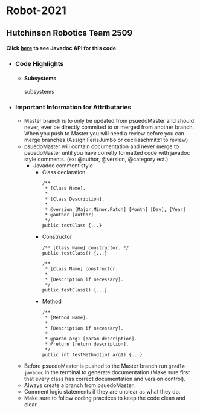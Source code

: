 # Robot-2021

## Hutchinson Robotics Team 2509
#### Click [here](https://hutchinsontigerbots-2509.github.io/Robot-2021/build/docs/javadoc/frc/robot/package-summary.html) to see Javadoc API for this code.

- ### Code Highlights
  - #### Subsystems
  
    subsystems

- ### Important Information for Attributaries
  - Master branch is to only be updated from psuedoMaster and should never, ever be directly commited to or merged from another branch.  When you push to Master you will need a review
  before you can merge branches (Assign FerisJumbo or ceciliaschmitz1 to review).
  - psuedoMaster will contain documentation and never merge to psuedoMaster until you have corretly formatted code with javadoc style comments. (ex: @author, @version, @category ect.)
    - Javadoc comment style
      - Class declaration
        ```
        /**
         * [Class Name].
         *
         * [Class Description].
         *
         * @version [Major.Minor.Patch] [Month] [Day], [Year]
         * @author [author]
         */
        public testClass {...}
        ```
      - Constructor
        ```
        /** [Class Name] constructor. */
        public testClass() {...}
        ```
        ```
        /**
         * [Class Name] constructor.
         *
         * [Description if necessary].
         */
        public testClass() {...}
        ```
      - Method
        ```
        /**
         * [Method Name].
         *
         * [Description if necessary].
         *
         * @param arg1 [param description].
         * @return [return description].
         */
        public int testMethod(int arg1) {...}
        ```
  - Before psuedoMaster is pushed to the Master branch run `gradle javadoc` in the terminal to generate documentation (Make sure first that every class has correct documentation and version control).
  - Always create a branch from psuedoMaster.
  - Comment logic statements if they are unclear as what they do.
  - Make sure to follow coding practices to keep the code clean and clear.
